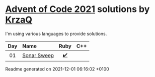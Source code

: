 [Advent of Code 2021](https://adventofcode.com) solutions by [KrzaQ][kq]
========================

I'm using various languages to provide solutions.

| Day | Name | Ruby | C++ |
|:---:|:---|:---:|:---:|
| 01 | [Sonar Sweep][day01] | [:heavy_check_mark:](solutions/day01/main.rb) |  |

[day01]: https://adventofcode.com/2021/day/1

[kq]: https://dev.krzaq.cc

Readme generated on 2021-12-01 06:16:02 +0100
